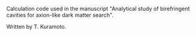 Calculation code used in the manuscript "Analytical study of birefringent cavities for axion-like dark matter search".

Written by T. Kuramoto.
